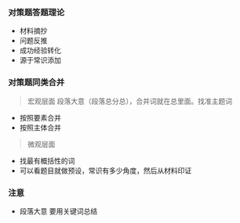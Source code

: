 ### 对策题答题理论

- 材料摘抄
- 问题反推
- 成功经验转化
- 源于常识添加

### 对策题同类合并

>宏观层面
段落大意（段落总分总），合并词就在总里面。找准主题词
- 按照要素合并
- 按照主体合并
>微观层面
- 找最有概括性的词
- 可以看题目就做预设，常识有多少角度，然后从材料印证

### 注意

- 段落大意 要用关键词总结
